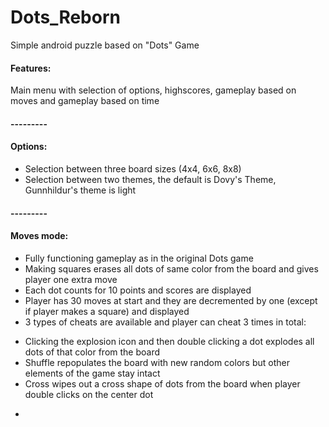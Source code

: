 # Dots_Reborn
Simple android puzzle based on "Dots" Game

#### Features:
Main menu with selection of options, highscores, gameplay based on moves and gameplay based on time
#### ---------
#### Options:
* Selection between three board sizes (4x4, 6x6, 8x8)
* Selection between two themes, the default is Dovy's Theme, Gunnhildur's theme is light
#### ---------
#### Moves mode:
* Fully functioning gameplay as in the original Dots game
* Making squares erases all dots of same color from the board and gives player one extra move 
* Each dot counts for 10 points and scores are displayed
* Player has 30 moves at start and they are decremented by one (except if player makes a square) and displayed 
* 3 types of cheats are available and player can cheat 3 times in total:
- Clicking the explosion icon and then double clicking a dot explodes all dots of that color from the board
- Shuffle repopulates the board with new random colors but other elements of the game stay intact
- Cross wipes out a cross shape of dots from the board when player double clicks on the center dot
* 
####  



